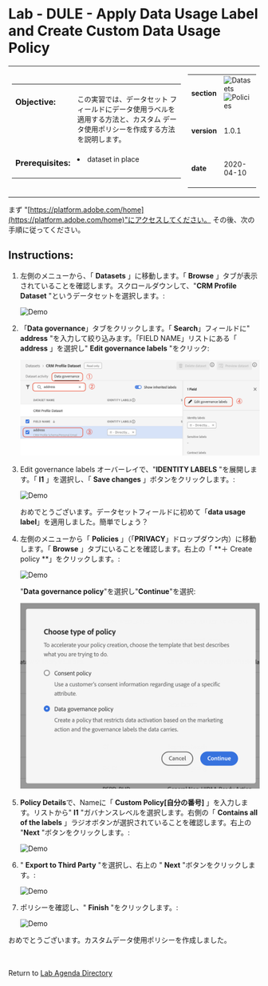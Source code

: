 # Lab - DULE - Apply Data Usage Label and Create Custom Data Usage Policy

<table style="border-collapse: collapse; border: none;" class="tab" cellspacing="0" cellpadding="0">

<tr style="border: none;">

<div align="left">
<td width="600" style="border: none;">
<table>
<tbody valign="top">
      <tr width="500">
            <td valign="top"><h3>Objective:</h3>
            </td>
            <td valign="top"><br>この実習では、データセット フィールドにデータ使用ラベルを適用する方法と、カスタム データ使用ポリシーを作成する方法を説明します。
            </td>
     </tr>
     <tr width="500">
           <td valign="top"><h3>Prerequisites:</h3></td>
           <td valign="top"><br><li>dataset in place</li>
           </td>
     </tr>
</tbody>
</table>
</td>
</div>

<div align="right">
<td style="border: none;" valign="top">

<table>
<tbody valign="top">
      <tr>
            <td valign="middle" height="70"><b>section</b></td>
            <td valign="middle" height="70"><img src="https://github.com/adobe/AEP-Hands-on-Labs/blob/master/assets/images/left_hand_nav_menu_datasets.png?raw=true" alt="Datasets">
            <img src="https://github.com/adobe/AEP-Hands-on-Labs/blob/master/assets/images/left_hand_nav_menu_policies.png?raw=true" alt="Policies"></td>
      </tr>
      <tr>
            <td valign="middle" height="70"><b>version</b></td>
            <td valign="middle" height="70">1.0.1</td>
      </tr>
      <tr>
            <td valign="middle" height="70"><b>date</b></td>
            <td valign="middle" height="70">2020-04-10</td>
      </tr>
</tbody>
</table>
</td>
</div>

</tr>
</table>

まず "[https://platform.adobe.com/home](https://platform.adobe.com/home)"にアクセスしてください。 その後、次の手順に従ってください。

## Instructions:

1. 左側のメニューから、「 **Datasets** 」に移動します。「 **Browse** 」タブが表示されていることを確認します。スクロールダウンして、"**CRM Profile Dataset** "というデータセットを選択します。:

   ![Demo](./images/datausagelabel-1.png)

2. 「**Data governance**」タブをクリックします。「 **Search**」フィールドに" **address** "を入力して絞り込みます。「FIELD NAME」リストにある「 **address** 」を選択し" **Edit governance labels** "をクリック:

   ![Demo](./images/datausagelabel-2-2.png)

3. Edit governance labels オーバーレイで、"**IDENTITY LABELS** "を展開します。「 **I1** 」を選択し、「 **Save changes** 」ボタンをクリックします。:

   ![Demo](./images/datausagelabel-3.png)

   おめでとうございます。データセットフィールドに初めて「**data usage label**」を適用しました。簡単でしょう？

4. 左側のメニューから「 **Policies** 」（「**PRIVACY**」ドロップダウン内）に移動します。「 **Browse** 」タブにいることを確認します。右上の「 **＋ Create policy **」をクリックします。:

   ![Demo](./images/datausagepolicy1.png)

   "**Data governance policy**"を選択し"**Continue**"を選択:
   
   ![Demo](./images/datausagepolicy1-2.png)

5. **Policy Details**で、Nameに「 **Custom Policy[自分の番号]** 」を入力します。リストから" **I1** "ガバナンスレベルを選択します。右側の「 **Contains all of the labels** 」ラジオボタンが選択されていることを確認します。右上の "**Next** "ボタンをクリックします。:

   ![Demo](./images/datausagepolicy2.png)

6. " **Export to Third Party** "を選択し、右上の " **Next** "ボタンをクリックします。:

   ![Demo](./images/datausagepolicy3.png)

7. ポリシーを確認し、" **Finish** "をクリックします。:

   ![Demo](./images/datausagepolicy4.png)

おめでとうございます。カスタムデータ使用ポリシーを作成しました。
<br>
<br>
<br>

Return to [Lab Agenda Directory](https://github.com/tetsushijp/AEP-Hands-on-Labs/blob/master/labs/fsi6/README.md#lab-agenda)
